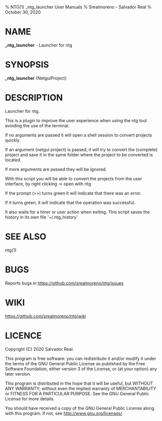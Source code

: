 % NTG(1) _ntg_launcher User Manuals
% Srealmoreno - Salvador Real
% October 30, 2020

# NAME

**_ntg_launcher** - Launcher for ntg

# SYNOPSIS

**_ntg_launcher** {NetguiProject}

# DESCRIPTION

Launcher for ntg.

This is a plugin to improve the user experience when using the ntg tool avoiding the use of the terminal.

If no arguments are passed it will open a shell session to convert projects quickly.

If an argument (netgui project) is passed, it will try to convert the (complete) project and save it in the same folder where the project to be converted is located.

If more arguments are passed they will be ignored.

With this script you will be able to convert the projects from the user interface, by right clicking -> open with ntg

If the prompt (>>) turns green it will indicate that there was an error.

If it turns green, it will indicate that the operation was successful.

It also waits for a timer or user action when exiting. This script saves the history in its own file '~/.ntg_history'

# SEE ALSO

ntg(1)

# BUGS

Reports bugs in <https://github.com/srealmoreno/ntg/issues>

# WIKI

<https://github.com/srealmoreno/ntg/wiki>

# LICENCE

Copyright (C) 2020 Salvador Real.

This program is free software: you can redistribute it and/or modify it under the terms of the GNU General Public License as published by the Free Software Foundation, either version 3 of the License, or (at your option) any later version.

This program is distributed in the hope that it will be useful, but WITHOUT ANY WARRANTY; without even the implied warranty of MERCHANTABILITY or FITNESS FOR A PARTICULAR PURPOSE. See the GNU General Public License for more details.

You should have received a copy of the GNU General Public License along with this program. If not, see <http://www.gnu.org/licenses/>.
